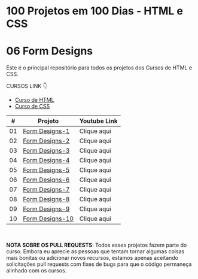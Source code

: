 # 100 Projetos em 100 Dias - HTML e CSS
# 06 Form Designs

Este é o principal repositório para todos os projetos dos Cursos de HTML e CSS.

CURSOS LINK 👇

-   [Curso de HTML](https://johnpires.com/cursos/html-tutorial/)
-   [Curso de CSS](https://johnpires.com/cursos/css-fundamentos-basicos/)


|  #  | Projeto                                                                                                      | Youtube Link    |
| :-: | --------------------------------------------------------------------------------------------------------------------------- | --------------------------------------------------------------------------------- |
| 01  | [Form Designs-1](https://github.com/johnpires/06-Form-Designs/tree/main/Form-Designs-01)      | Clique aqui |
| 02  | [Form Designs-2](https://github.com/johnpires/06-Form-Designs/tree/main/Form-Designs-02)      | Clique aqui |
| 03  | [Form Designs-3](https://github.com/johnpires/06-Form-Designs/tree/main/Form-Designs-03)      | Clique aqui |
| 04  | [Form Designs-4](https://github.com/johnpires/06-Form-Designs/tree/main/Form-Designs-04)      | Clique aqui |
| 05  | [Form Designs-5](https://github.com/johnpires/06-Form-Designs/tree/main/Form-Designs-05)      | Clique aqui |
| 06  | [Form Designs-6](https://github.com/johnpires/06-Form-Designs/tree/main/Form-Designs-06)      | Clique aqui |
| 07  | [Form Designs-7](https://github.com/johnpires/06-Form-Designs/tree/main/Form-Designs-07)      | Clique aqui |
| 08  | [Form Designs-8](https://github.com/johnpires/06-Form-Designs/tree/main/Form-Designs-08)      | Clique aqui |
| 09  | [Form Designs-9]()      | Clique aqui |
| 10  | [Form Designs-10]()      | Clique aqui |


<br>

**NOTA SOBRE OS PULL REQUESTS**: Todos esses projetos fazem parte do curso. Embora eu aprecie as pessoas que tentam tornar algumas coisas mais bonitas ou adicionar novos recursos, estamos apenas aceitando solicitações pull requests com fixes de bugs para que o código permaneça alinhado com os cursos.